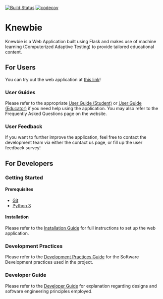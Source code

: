 [![Build Status](https://travis-ci.org/Orbital-Knewbie/Knewbie.svg?branch=master)](https://travis-ci.org/Orbital-Knewbie/Knewbie)
[![codecov](https://codecov.io/gh/Orbital-Knewbie/Knewbie/branch/master/graph/badge.svg)](https://codecov.io/gh/Orbital-Knewbie/Knewbie)

# Knewbie
Knewbie is a Web Application built using Flask and makes use of machine learning (Computerized Adaptive Testing) to provide tailored educational content.

## For Users
You can try out the web application at [this link](https://flask-knewbie.herokuapp.com/)!

### User Guides
Please refer to the appropriate [User Guide (Student)](https://github.com/Orbital-Knewbie/Knewbie/wiki/Student's-User-Guide) or [User Guide (Educator)](https://github.com/Orbital-Knewbie/Knewbie/wiki/Educator's-User-Guide) if you need help using the application.
You may also refer to the Frequently Asked Questions page on the website.

### User Feedback
If you want to further improve the application, feel free to contact the development team via either the contact us page, or fill up the user feedback survey!

## For Developers

### Getting Started

#### Prerequisites
* [Git](https://git-scm.com/)
* [Python 3](https://www.python.org/downloads/)

#### Installation
Please refer to the [Installation Guide](https://github.com/Orbital-Knewbie/Knewbie/wiki/Installation) for full instructions to set up the web application.

### Development Practices
Please refer to the [Development Practices Guide](https://github.com/Orbital-Knewbie/Knewbie/wiki/Development-Practices) for the Software Development practices used in the project.

### Developer Guide
Please refer to the [Developer Guide](https://github.com/Orbital-Knewbie/Knewbie/wiki/Developer-Guide) for explanation regarding designs and software engineering principles employed.
